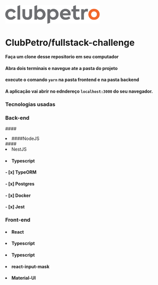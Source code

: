 <img src="logo-clubpetro.png" alt="Clubpetro" width="300">

# ClubPetro/fullstack-challenge


#### Faça um clone desse repositorio em seu computador

#### Abra dois terminais e navegue ate a pasta do projeto 

#### execute o comando `yarn` na pasta frontend e na pasta backend

#### A aplicação vai abrir no edndereço ```localhost:3000``` do seu navegador.


### Tecnologias usadas

### Back-end

####<li>####NodeJS</li>
####<li>NestJS</li>
#### <li>Typescript</li>
#### - [x] TypeORM</li>
#### - [x] Postgres</li>
#### - [x] Docker</li>
#### - [x] Jest</li>

### Front-end

#### <li>React</li>
#### <li>Typescript</li>
#### <li>Typescript</li>
#### <li>react-input-mask</li>
#### <li>Material-UI</li>
